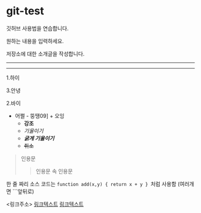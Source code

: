 # git-test
깃허브 사용법을 연습합니다.

원하는 내용을 입력하세요.

저장소에 대한 소개글을 작성합니다.

**********

-----------

1.하이

3.안녕

2.바이


- 어쩔  - 뚱땡09]    + 오잉
    + **강조**
    + *기울이기*
    + ***굵게 기울이기***
    + ~~취소~~


> 인용문
>> 인용문 속 인용문


한 줄 짜리 소스 코드는 `function add(x,y) { return x + y } `처럼 사용함 (여러개면 ```앞뒤로)

<링크주소>
[링크텍스트](링크주소)
[링크텍스트](링크주소, "부가설명")

